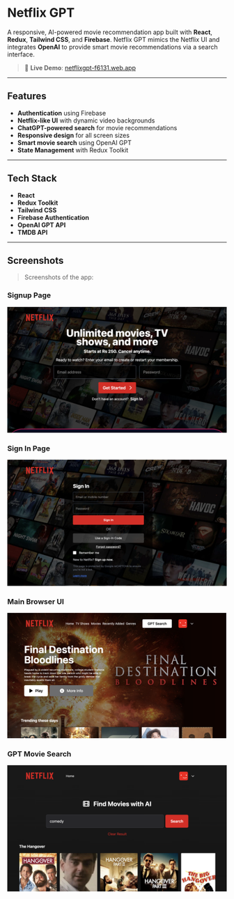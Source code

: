 # Netflix GPT

A responsive, AI-powered movie recommendation app built with **React**, **Redux**, **Tailwind CSS**, and **Firebase**. Netflix GPT mimics the Netflix UI and integrates **OpenAI** to provide smart movie recommendations via a search interface.

> 🚀 **Live Demo**: [netflixgpt-f6131.web.app](https://netflixgpt-f6131.web.app/)

---

## Features

- **Authentication** using Firebase
- **Netflix-like UI** with dynamic video backgrounds
- **ChatGPT-powered search** for movie recommendations
- **Responsive design** for all screen sizes
- **Smart movie search** using OpenAI GPT
- **State Management** with Redux Toolkit

---

## Tech Stack

- **React**
- **Redux Toolkit**
- **Tailwind CSS**
- **Firebase Authentication**
- **OpenAI GPT API**
- **TMDB API**

---

## Screenshots

> Screenshots of the app:

### Signup Page
![Signup](image-3.png)

### Sign In Page
![Sign In](image-4.png)

### Main Browser UI
![Main Browser](image.png)

### GPT Movie Search
![GPT Search](image-1.png)



